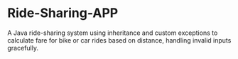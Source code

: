 # Ride-Sharing-APP
A Java ride-sharing system using inheritance and custom exceptions to calculate fare for bike or car rides based on distance, handling invalid inputs gracefully.
